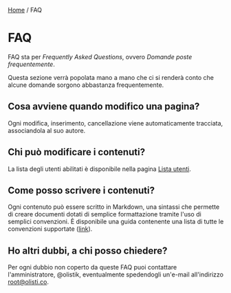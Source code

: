[Home](README.md) / FAQ

# FAQ

FAQ sta per _Frequently Asked Questions_, ovvero _Domande poste frequentemente_.

Questa sezione verrà popolata mano a mano che ci si renderà conto che alcune domande sorgono abbastanza frequentemente.

## Cosa avviene quando modifico una pagina?

Ogni modifica, inserimento, cancellazione viene automaticamente tracciata, associandola al suo autore.

## Chi può modificare i contenuti?

La lista degli utenti abilitati è disponibile nella pagina [Lista utenti](lista-utenti.md).

## Come posso scrivere i contenuti?

Ogni contenuto può essere scritto in Markdown, una sintassi che permette di creare documenti dotati di semplice formattazione tramite l'uso di semplici convenzioni. È disponibile una guida contenente una lista di tutte le convenzioni supportate ([link](https://help.github.com/articles/basic-writing-and-formatting-syntax/)).

## Ho altri dubbi, a chi posso chiedere?

Per ogni dubbio non coperto da queste FAQ puoi contattare l'amministratore, @olistik, eventualmente spedendogli un'e-mail all'indirizzo [root@olisti.co](mailto:root@olisti.co).
